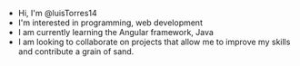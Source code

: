 - Hi, I'm @luisTorres14
- I'm interested in programming, web development
- I am currently learning the Angular framework, Java
- I am looking to collaborate on projects that allow me to improve my skills and contribute a grain of sand.
<!---
luisTorres14/luisTorres14 is a ✨ special ✨ repository because its `README.md` (this file) appears on your GitHub profile.
You can click the Preview link to take a look at your changes.
--->
